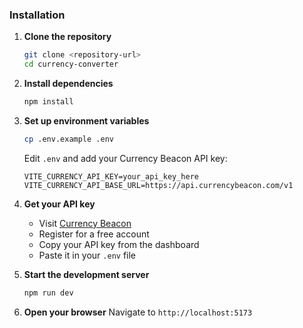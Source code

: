 ### Installation

1. **Clone the repository**
   ```bash
   git clone <repository-url>
   cd currency-converter
   ```

2. **Install dependencies**
   ```bash
   npm install
   ```

3. **Set up environment variables**
   ```bash
   cp .env.example .env
   ```
   
   Edit `.env` and add your Currency Beacon API key:
   ```
   VITE_CURRENCY_API_KEY=your_api_key_here
   VITE_CURRENCY_API_BASE_URL=https://api.currencybeacon.com/v1
   ```

4. **Get your API key**
   - Visit [Currency Beacon](https://currencybeacon.com/register)
   - Register for a free account
   - Copy your API key from the dashboard
   - Paste it in your `.env` file

5. **Start the development server**
   ```bash
   npm run dev
   ```

6. **Open your browser**
   Navigate to `http://localhost:5173`